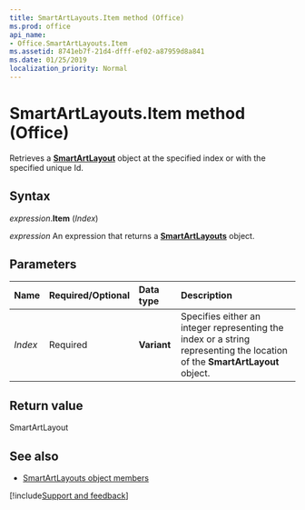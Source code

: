 ```yaml
---
title: SmartArtLayouts.Item method (Office)
ms.prod: office
api_name:
- Office.SmartArtLayouts.Item
ms.assetid: 8741eb7f-21d4-dfff-ef02-a87959d8a841
ms.date: 01/25/2019
localization_priority: Normal
---
```



# SmartArtLayouts.Item method (Office)

Retrieves a **[SmartArtLayout](Office.SmartArtLayout.md)** object at the specified index or with the specified unique Id.


## Syntax

_expression_.**Item** (_Index_)

_expression_ An expression that returns a **[SmartArtLayouts](Office.SmartArtLayouts.md)** object.


## Parameters

|Name|Required/Optional|Data type|Description|
|:-----|:-----|:-----|:-----|
| _Index_|Required|**Variant**|Specifies either an integer representing the index or a string representing the location of the **SmartArtLayout** object.|

## Return value

SmartArtLayout


## See also

- [SmartArtLayouts object members](overview/Library-Reference/smartartlayouts-members-office.md)



[!include[Support and feedback](~/includes/feedback-boilerplate.md)]